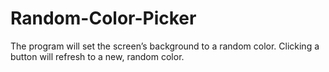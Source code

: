 # Random-Color-Picker
The program will set the screen’s background to a random color. Clicking a button will refresh to a new, random color.
